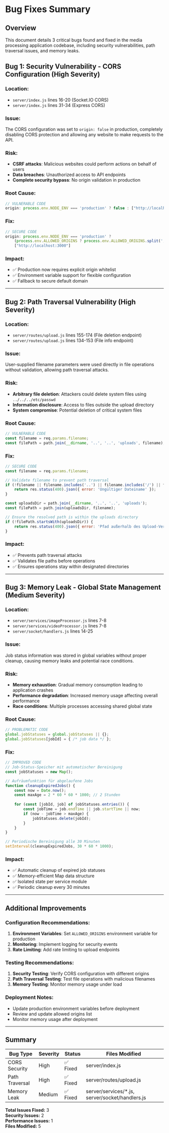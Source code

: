 # Bug Fixes Summary

## Overview
This document details 3 critical bugs found and fixed in the media processing application codebase, including security vulnerabilities, path traversal issues, and memory leaks.

## Bug 1: Security Vulnerability - CORS Configuration (High Severity)

### **Location:** 
- `server/index.js` lines 16-20 (Socket.IO CORS)
- `server/index.js` lines 31-34 (Express CORS)

### **Issue:**
The CORS configuration was set to `origin: false` in production, completely disabling CORS protection and allowing any website to make requests to the API.

### **Risk:**
- **CSRF attacks**: Malicious websites could perform actions on behalf of users
- **Data breaches**: Unauthorized access to API endpoints
- **Complete security bypass**: No origin validation in production

### **Root Cause:**
```javascript
// VULNERABLE CODE
origin: process.env.NODE_ENV === 'production' ? false : ["http://localhost:3000"]
```

### **Fix:**
```javascript
// SECURE CODE
origin: process.env.NODE_ENV === 'production' ? 
    (process.env.ALLOWED_ORIGINS ? process.env.ALLOWED_ORIGINS.split(',') : ["https://yourdomain.com"]) : 
    ["http://localhost:3000"]
```

### **Impact:**
- ✅ Production now requires explicit origin whitelist
- ✅ Environment variable support for flexible configuration
- ✅ Fallback to secure default domain

---

## Bug 2: Path Traversal Vulnerability (High Severity)

### **Location:**
- `server/routes/upload.js` lines 155-174 (File deletion endpoint)
- `server/routes/upload.js` lines 134-153 (File info endpoint)

### **Issue:**
User-supplied filename parameters were used directly in file operations without validation, allowing path traversal attacks.

### **Risk:**
- **Arbitrary file deletion**: Attackers could delete system files using `../../../etc/passwd`
- **Information disclosure**: Access to files outside the upload directory
- **System compromise**: Potential deletion of critical system files

### **Root Cause:**
```javascript
// VULNERABLE CODE
const filename = req.params.filename;
const filePath = path.join(__dirname, '..', '..', 'uploads', filename);
```

### **Fix:**
```javascript
// SECURE CODE
const filename = req.params.filename;

// Validate filename to prevent path traversal
if (!filename || filename.includes('..') || filename.includes('/') || filename.includes('\\')) {
    return res.status(400).json({ error: 'Ungültiger Dateiname' });
}

const uploadsDir = path.join(__dirname, '..', '..', 'uploads');
const filePath = path.join(uploadsDir, filename);

// Ensure the resolved path is within the uploads directory
if (!filePath.startsWith(uploadsDir)) {
    return res.status(400).json({ error: 'Pfad außerhalb des Upload-Verzeichnisses nicht erlaubt' });
}
```

### **Impact:**
- ✅ Prevents path traversal attacks
- ✅ Validates file paths before operations
- ✅ Ensures operations stay within designated directories

---

## Bug 3: Memory Leak - Global State Management (Medium Severity)

### **Location:**
- `server/services/imageProcessor.js` lines 7-8
- `server/services/videoProcessor.js` lines 7-8
- `server/socket/handlers.js` lines 14-25

### **Issue:**
Job status information was stored in global variables without proper cleanup, causing memory leaks and potential race conditions.

### **Risk:**
- **Memory exhaustion**: Gradual memory consumption leading to application crashes
- **Performance degradation**: Increased memory usage affecting overall performance
- **Race conditions**: Multiple processes accessing shared global state

### **Root Cause:**
```javascript
// PROBLEMATIC CODE
global.jobStatuses = global.jobStatuses || {};
global.jobStatuses[jobId] = { /* job data */ };
```

### **Fix:**
```javascript
// IMPROVED CODE
// Job-Status-Speicher mit automatischer Bereinigung
const jobStatuses = new Map();

// Aufräumfunktion für abgelaufene Jobs
function cleanupExpiredJobs() {
    const now = Date.now();
    const maxAge = 2 * 60 * 60 * 1000; // 2 Stunden
    
    for (const [jobId, job] of jobStatuses.entries()) {
        const jobTime = job.endTime || job.startTime || now;
        if (now - jobTime > maxAge) {
            jobStatuses.delete(jobId);
        }
    }
}

// Periodische Bereinigung alle 30 Minuten
setInterval(cleanupExpiredJobs, 30 * 60 * 1000);
```

### **Impact:**
- ✅ Automatic cleanup of expired job statuses
- ✅ Memory-efficient Map data structure
- ✅ Isolated state per service module
- ✅ Periodic cleanup every 30 minutes

---

## Additional Improvements

### **Configuration Recommendations:**
1. **Environment Variables**: Set `ALLOWED_ORIGINS` environment variable for production
2. **Monitoring**: Implement logging for security events
3. **Rate Limiting**: Add rate limiting to upload endpoints

### **Testing Recommendations:**
1. **Security Testing**: Verify CORS configuration with different origins
2. **Path Traversal Testing**: Test file operations with malicious filenames
3. **Memory Testing**: Monitor memory usage under load

### **Deployment Notes:**
- Update production environment variables before deployment
- Review and update allowed origins list
- Monitor memory usage after deployment

---

## Summary

| Bug Type | Severity | Status | Files Modified |
|----------|----------|--------|----------------|
| CORS Security | High | ✅ Fixed | server/index.js |
| Path Traversal | High | ✅ Fixed | server/routes/upload.js |
| Memory Leak | Medium | ✅ Fixed | server/services/*.js, server/socket/handlers.js |

**Total Issues Fixed:** 3  
**Security Issues:** 2  
**Performance Issues:** 1  
**Files Modified:** 5